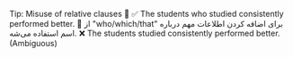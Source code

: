 Tip: Misuse of relative clauses 🔗
✅ The students who studied consistently performed better.
📝 از "who/which/that" برای اضافه کردن اطلاعات مهم درباره اسم استفاده می‌شه.
❌ The students studied consistently performed better. (Ambiguous)

